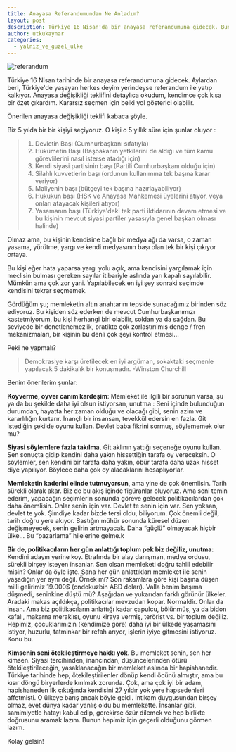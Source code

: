 ```yaml
---
title: Anayasa Referandumundan Ne Anladım?
layout: post
description: Türkiye 16 Nisan'da bir anayasa referandumuna gidecek. Bundan ne anladığımı yazdım.
author: utkukaynar
categories:
  - yalniz_ve_guzel_ulke
---
```

![referandum]({{site_url}}/assets/referandum.jpg)


Türkiye 16 Nisan tarihinde bir anayasa referandumuna gidecek. Aylardan beri, Türkiye'de yaşayan herkes deyim yerindeyse referandum ile yatıp kalkıyor. Anayasa değişikliği teklifini detaylıca okudum, kendimce çok kısa bir özet çıkardım. Kararsız seçmen için belki yol gösterici olabilir.

Önerilen anayasa değişikliği teklifi kabaca şöyle.

Biz 5 yılda bir bir kişiyi seçiyoruz. O kişi o 5 yıllık süre için şunlar oluyor :

>  1. Devletin Başı (Cumhurbaşkanı sıfatıyla)
>  2. Hükümetin Başı (Başbakanın yetkilerini de aldığı ve tüm kamu görevlilerini nasıl isterse atadığı için)
>  3. Kendi siyasi partisinin başı (Partili Cumhurbaşkanı olduğu için)
>  4. Silahlı kuvvetlerin başı (ordunun kullanımına tek başına karar veriyor)
>  5. Maliyenin başı (bütçeyi tek başına hazırlayabiliyor)
>  6. Hukukun başı (HSK ve Anayasa Mahkemesi üyelerini atıyor, veya onları atayacak kişileri atıyor)
>  7. Yasamanın başı (Türkiye'deki tek parti iktidarının devam etmesi ve bu kişinin mevcut siyasi partiler yasasıyla genel başkan olması halinde)

Olmaz ama, bu kişinin kendisine bağlı bir medya ağı da varsa, o zaman yasama, yürütme, yargı ve kendi medyasının başı olan tek bir kişi çıkıyor ortaya.

Bu kişi eğer hata yaparsa yargı yolu açık, ama kendisini yargılamak için meclisin bulması gereken sayılar itibariyle aslında yarı kapalı sayılabilir. Mümkün ama çok zor yani. Yapılabilecek en iyi şey sonraki seçimde kendisini tekrar seçmemek.

Gördüğüm şu; memleketin altın anahtarını tepside sunacağımız birinden söz ediyoruz. Bu kişiden söz ederken de mevcut Cumhurbaşkanımızı kastetmiyorum, bu kişi herhangi biri olabilir, soldan ya da sağdan. Bu seviyede bir denetlenemezlik, pratikte çok zorlaştırılmış denge / fren mekanizmaları, bir kişinin bu denli çok şeyi kontrol etmesi...

Peki ne yapmalı?

> Demokrasiye karşı üretilecek en iyi argüman, sokaktaki seçmenle yapılacak 5 dakikalık bir konuşmadır. -Winston Churchill

Benim önerilerim şunlar:

**Koyverme, oyver canım kardeşim**: Memleket ile ilgili bir sorunun varsa, şu ya da bu şekilde daha iyi olsun istiyorsan, unutma : Seni içinde bulunduğun durumdan, hayatta her zaman olduğu ve olacağı gibi, senin azim ve kararlılığın kurtarır. İnançlı bir insansan, tevekkül edersin en fazla. Git istediğin şekilde oyunu kullan. Devlet baba fikrini sormuş, söylememek olur mu?

**Siyasi söylemlere fazla takılma.** Git aklının yattığı seçeneğe oyunu kullan. Sen sonuçta gidip kendini daha yakın hissettiğin tarafa oy vereceksin. O söylemler, sen kendini bir tarafa daha yakın, öbür tarafa daha uzak hisset diye yapılıyor. Böylece daha çok oy alacaklarını hesaplıyorlar.

**Memleketin kaderini elinde tutmuyorsun**, ama yine de çok önemlisin. Tarih sürekli olarak akar. Biz de bu akış içinde
figüranlar oluyoruz. Ama seni temin ederim, yapacağın seçimlerin sonunda göreve gelecek politikacılardan çok daha
önemlisin. Onlar senin için var. Devlet te senin için var. Sen yoksan, devlet te yok. Şimdiye kadar bizde tersi oldu,
biliyorum. Çok önemli değil, tarih doğru yere akıyor. Bastığın mühür sonunda küresel düzen değişmeyecek, senin gelirin
artmayacak. Daha “güçlü” olmayacak hiçbir ülke… Bu “pazarlama” hilelerine gelme.k

**Bir de, politikacıların her gün anlattığı toplum pek biz değiliz, unutma**: Kendini adayın yerine koy. Etrafında bir alay danışman, medya ordusu, sürekli birşey isteyen insanlar. Sen olsan memleketi doğru tahlil edebilir misin? Onlar da öyle işte. Sana her gün anlattıkları memleket ile senin yaşadığın yer aynı değil. Örnek mi? Son rakamlara göre kişi başına düşen milli gelirimiz 19.000$ (ondokuzbin ABD doları). Valla benim başıma düşmedi, seninkine düştü mü? Aşağıdan ve yukarıdan farklı görünür ülkeler. Aradaki makas açıldıkça, politikacılar mevzudan kopar. Normaldir. Onlar da insan. Ama biz politikacıların anlattığı kadar çapulcu, bölünmüş, ya da bidon kafalı, makarna meraklısı, oyunu kiraya vermiş, terörist vs. bir toplum değiliz. Hepimiz, çocuklarımızın (kendimize göre) daha iyi bir ülkede yaşamasını istiyor, huzurlu, tatminkar bir refah arıyor, işlerin iyiye gitmesini istiyoruz. Konu bu.

**Kimsenin seni ötekileştirmeye hakkı yok**. Bu memleket senin, sen her kimsen. Siyasi tercihinden, inancından, düşüncelerinden ötürü ötekileştirileceğin, yasaklanacağın bir memleket aslında bir hapishanedir. Türkiye tarihinde hep, ötekileştirilenler dönüp kendi öcünü almıştır, ama bu kısır döngü biryerlerde kırılmak zorunda. Çok, ama çok iyi bir adam, hapishaneden ilk çıktığında kendisini 27 yıldır yok yere hapsedenleri affetmişti. O ülkeye barış ancak böyle geldi. İntikam duygusundan birşey olmaz, evet dünya kadar yanlış oldu bu memlekette. İnsanlar gibi, samimiyetle hatayı kabul edip, gerekirse özür dilemek ve hep birlikte doğrusunu aramak lazım. Bunun hepimiz için geçerli olduğunu görmen lazım.

Kolay gelsin!


